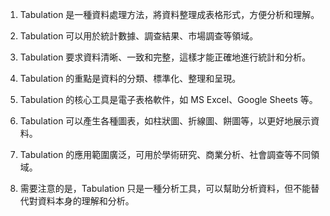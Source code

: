 

1. Tabulation 是一種資料處理方法，將資料整理成表格形式，方便分析和理解。

2. Tabulation 可以用於統計數據、調查結果、市場調查等領域。

3. Tabulation 要求資料清晰、一致和完整，這樣才能正確地進行統計和分析。

4. Tabulation 的重點是資料的分類、標準化、整理和呈現。

5. Tabulation 的核心工具是電子表格軟件，如 MS Excel、Google Sheets 等。

6. Tabulation 可以產生各種圖表，如柱狀圖、折線圖、餅圖等，以更好地展示資料。

7. Tabulation 的應用範圍廣泛，可用於學術研究、商業分析、社會調查等不同領域。

8. 需要注意的是，Tabulation 只是一種分析工具，可以幫助分析資料，但不能替代對資料本身的理解和分析。
